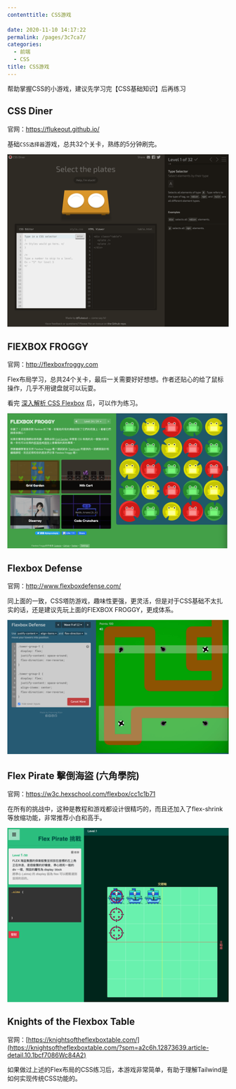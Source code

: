 ```yaml
---
contenttitle: CSS游戏

date: 2020-11-10 14:17:22
permalink: /pages/3c7ca7/
categories: 
  - 前端
  - CSS
title: CSS游戏
---
```


帮助掌握CSS的小游戏，建议先学习完【CSS基础知识】后再练习

## CSS Diner

官网：https://flukeout.github.io/

基础`CSS选择器`游戏，总共32个关卡，熟练的5分钟刷完。

![image-20230813161734296](./assets/image-20230813161734296.png)

## FlEXBOX FROGGY

官网：http://flexboxfroggy.com

Flex布局学习，总共24个关卡，最后一关需要好好想想。作者还贴心的给了鼠标操作，几乎不用键盘就可以玩耍。

看完 [深入解析 CSS Flexbox](https://www.oxxostudio.tw/articles/201501/css-flexbox.html) 后，可以作为练习。

![image-20230813232041929](./assets/image-20230813232041929.png)

## Flexbox Defense

官网：http://www.flexboxdefense.com/

同上面的一致，CSS塔防游戏，趣味性更强，更灵活，但是对于CSS基础不太扎实的话，还是建议先玩上面的FlEXBOX FROGGY，更成体系。

![image-20230813235338705](./assets/image-20230813235338705.png)

## Flex Pirate 擊倒海盜 (六角學院)

官网：https://w3c.hexschool.com/flexbox/cc1c1b71

在所有的挑战中，这种是教程和游戏都设计很精巧的，而且还加入了flex-shrink等放缩功能，非常推荐小白和高手。

![image-20230814015027628](./assets/image-20230814015027628.png)

## Knights of the Flexbox Table

官网：[https://knightsoftheflexboxtable.com/](https://knightsoftheflexboxtable.com/?spm=a2c6h.12873639.article-detail.10.1bcf7086Wc84A2)

如果做过上述的Flex布局的CSS练习后，本游戏非常简单，有助于理解Tailwind是如何实现传统CSS功能的。